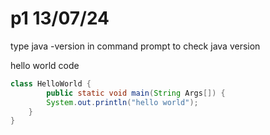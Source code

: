 # p1 13/07/24
type java -version in command prompt to check java version

hello world code
```java
class HelloWorld {
        public static void main(String Args[]) {
        System.out.println("hello world");
    }
}
```
